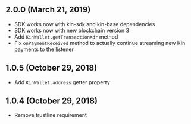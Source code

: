 ## 2.0.0 (March 21, 2019)

* SDK works now with kin-sdk and kin-base dependencies
* SDK works now with new blockchain version 3
* Add `KinWallet.getTransactionXdr` method
* Fix `onPaymentReceived` method to actually continue streaming new Kin payments to the listener

## 1.0.5 (October 29, 2018)

 * Add `KinWallet.address` getter property
 
## 1.0.4 (October 29, 2018)

 * Remove trustline requirement

